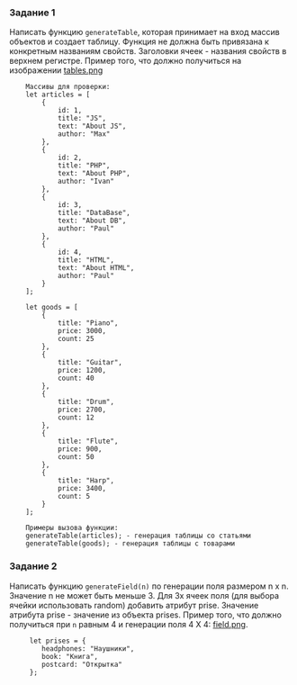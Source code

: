 ### Задание 1
Написать функцию `generateTable`, которая принимает на вход массив объектов и создает таблицу.
Функция не должна быть привязана к конкретным названиям свойств. Заголовки ячеек - названия свойств в верхнем регистре.
Пример того, что должно получиться на изображении [tables.png](tables.png)


        Массивы для проверки:
        let articles = [
            {
                id: 1,
                title: "JS",
                text: "About JS",
                author: "Max"
            },
            {
                id: 2,
                title: "PHP",
                text: "About PHP",
                author: "Ivan"
            },
            {
                id: 3,
                title: "DataBase",
                text: "About DB",
                author: "Paul"
            },
            {
                id: 4,
                title: "HTML",
                text: "About HTML",
                author: "Paul"
            }
        ];

        let goods = [
            {
                title: "Piano",
                price: 3000,
                count: 25
            },
            {
                title: "Guitar",
                price: 1200,
                count: 40
            },
            {
                title: "Drum",
                price: 2700,
                count: 12
            },
            {
                title: "Flute",
                price: 900,
                count: 50
            },
            {
                title: "Harp",
                price: 3400,
                count: 5
            }
        ];

        Примеры вызова функции:
        generateTable(articles); - генерация таблицы со статьями
        generateTable(goods); - генерация таблицы с товарами

### Задание 2
Написать функцию `generateField(n)` по генерации поля размером n x n. Значение n не может быть меньше 3.
Для 3х ячеек поля (для выбора ячейки использовать random) добавить атрибут prise. Значение атрибута prise - значение из объекта prises.
Пример того, что должно получиться при `n` равным 4 и генерации поля 4 Х 4: [field.png](field.png).


         let prises = {
            headphones: "Наушники",
            book: "Книга",
            postcard: "Открытка"
         };

